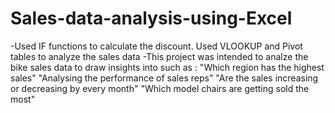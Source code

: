 # Sales-data-analysis-using-Excel
-Used IF functions to calculate the discount. Used VLOOKUP and Pivot tables to analyze the sales data
-This project was intended to analze the bike sales data to draw insights into such as : 
"Which region has the highest sales"
"Analysing the performance of sales reps"
"Are the sales increasing or decreasing by every month"
"Which model chairs are getting sold the most"
